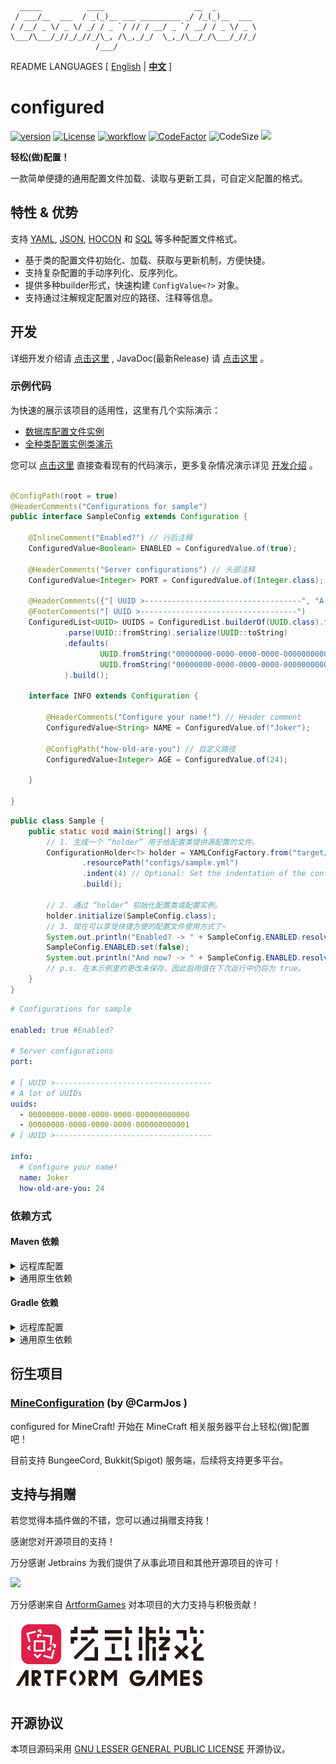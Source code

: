 ```text
  _____          ____                    __  _
 / ___/__  ___  / _(_)__ ___ _________ _/ /_(_)__  ___
/ /__/ _ \/ _ \/ _/ / _ `/ // / __/ _ `/ __/ / _ \/ _ \
\___/\___/_//_/_//_/\_, /\_,_/_/  \_,_/\__/_/\___/_//_/
                   /___/
```

README LANGUAGES [ [English](README.md) | [**中文**](README_CN.md)  ]

# configured

[![version](https://img.shields.io/github/v/release/CarmJos/configured)](https://github.com/CarmJos/configured/releases)
[![License](https://img.shields.io/github/license/CarmJos/configured)](https://www.gnu.org/licenses/lgpl-3.0.html)
[![workflow](https://github.com/CarmJos/configured/actions/workflows/maven.yml/badge.svg?branch=master)](https://github.com/CarmJos/configured/actions/workflows/maven.yml)
[![CodeFactor](https://www.codefactor.io/repository/github/carmjos/configured/badge)](https://www.codefactor.io/repository/github/carmjos/configured)
![CodeSize](https://img.shields.io/github/languages/code-size/CarmJos/configured)
![](https://visitor-badge.glitch.me/badge?page_id=configured.readme)

**轻松(做)配置！**

一款简单便捷的通用配置文件加载、读取与更新工具，可自定义配置的格式。

## 特性 & 优势

支持 [YAML](providers/yaml), [JSON](providers/gson), [HOCON](providers/hocon) 和 [SQL](providers/sql) 等多种配置文件格式。

- 基于类的配置文件初始化、加载、获取与更新机制，方便快捷。
- 支持复杂配置的手动序列化、反序列化。
- 提供多种builder形式，快速构建 `ConfigValue<?>` 对象。
- 支持通过注解规定配置对应的路径、注释等信息。

## 开发

详细开发介绍请 [点击这里](.doc/README.md) , JavaDoc(最新Release)
请 [点击这里](https://CarmJos.github.io/configured) 。

### 示例代码

为快速的展示该项目的适用性，这里有几个实际演示：

- [数据库配置文件实例](demo/src/main/java/cc/carm/lib/configuration/demo/DatabaseConfiguration.java)
- [全种类配置实例类演示](demo/src/main/java/cc/carm/lib/configuration/demo/tests/conf/DemoConfiguration.java)

您可以 [点击这里](demo/src/main/java/cc/carm/lib/configuration/demo)
直接查看现有的代码演示，更多复杂情况演示详见 [开发介绍](.doc/README.md) 。

```java

@ConfigPath(root = true)
@HeaderComments("Configurations for sample")
public interface SampleConfig extends Configuration {

    @InlineComment("Enabled?") // 行后注释
    ConfiguredValue<Boolean> ENABLED = ConfiguredValue.of(true);

    @HeaderComments("Server configurations") // 头部注释
    ConfiguredValue<Integer> PORT = ConfiguredValue.of(Integer.class);

    @HeaderComments({"[ UUID >-----------------------------------", "A lot of UUIDs"})
    @FooterComments("[ UUID >-----------------------------------")
    ConfiguredList<UUID> UUIDS = ConfiguredList.builderOf(UUID.class).fromString()
            .parse(UUID::fromString).serialize(UUID::toString)
            .defaults(
                    UUID.fromString("00000000-0000-0000-0000-000000000000"),
                    UUID.fromString("00000000-0000-0000-0000-000000000001")
            ).build();

    interface INFO extends Configuration {

        @HeaderComments("Configure your name!") // Header comment
        ConfiguredValue<String> NAME = ConfiguredValue.of("Joker");

        @ConfigPath("how-old-are-you") // 自定义路径
        ConfiguredValue<Integer> AGE = ConfiguredValue.of(24);

    }

}

```

```java
public class Sample {
    public static void main(String[] args) {
        // 1. 生成一个 “holder” 用于给配置类提供源配置的文件。
        ConfigurationHolder<?> holder = YAMLConfigFactory.from("target/config.yml")
                .resourcePath("configs/sample.yml")
                .indent(4) // Optional: Set the indentation of the configuration file.
                .build();

        // 2. 通过 “holder” 初始化配置类或配置实例。
        holder.initialize(SampleConfig.class);
        // 3. 现在可以享受快捷方便的配置文件使用方式了~
        System.out.println("Enabled? -> " + SampleConfig.ENABLED.resolve());
        SampleConfig.ENABLED.set(false);
        System.out.println("And now? -> " + SampleConfig.ENABLED.resolve());
        // p.s. 在本示例里的更改未保存，因此启用值在下次运行中仍将为 true。
    }
}
```

```yaml
# Configurations for sample

enabled: true #Enabled?

# Server configurations
port:

# [ UUID >-----------------------------------
# A lot of UUIDs
uuids:
  - 00000000-0000-0000-0000-000000000000
  - 00000000-0000-0000-0000-000000000001
# [ UUID >-----------------------------------

info:
  # Configure your name!
  name: Joker
  how-old-are-you: 24
```

### 依赖方式

#### Maven 依赖

<details>
<summary>远程库配置</summary>

```xml

<project>
    <repositories>

        <repository>
            <!--采用Maven中心库，安全稳定，但版本更新需要等待同步-->
            <id>maven</id>
            <name>Maven Central</name>
            <url>https://repo1.maven.org/maven2</url>
        </repository>

        <repository>
            <!--采用github依赖库，实时更新，但需要配置 (推荐) -->
            <id>configured</id>
            <name>GitHub Packages</name>
            <url>https://maven.pkg.github.com/CarmJos/configured</url>
        </repository>

        <repository>
            <!--采用我的私人依赖库，简单方便，但可能因为变故而无法使用-->
            <id>carm-repo</id>
            <name>Carm's Repo</name>
            <url>https://repo.carm.cc/repository/maven-public/</url>
        </repository>

    </repositories>
</project>
```

</details>

<details>
<summary>通用原生依赖</summary>

```xml

<project>
    <dependencies>
        <!--基础实现部分，需要自行实现“Provider”与“Wrapper”。-->
        <dependency>
            <groupId>cc.carm.lib</groupId>
            <artifactId>configured-core</artifactId>
            <version>[LATEST RELEASE]</version>
            <scope>compile</scope>
        </dependency>

        <!--基于YAML文件的实现版本，可用于全部Java环境。-->
        <dependency>
            <groupId>cc.carm.lib</groupId>
            <artifactId>configured-yaml</artifactId>
            <version>[LATEST RELEASE]</version>
            <scope>compile</scope>
        </dependency>

        <!--基于JSON文件的实现版本，可用于全部Java环境。-->
        <!--需要注意的是，JSON不支持文件注释。-->
        <dependency>
            <groupId>cc.carm.lib</groupId>
            <artifactId>configured-gson</artifactId>
            <version>[LATEST RELEASE]</version>
            <scope>compile</scope>
        </dependency>

        <dependency>
            <groupId>cc.carm.lib</groupId>
            <artifactId>configured-hocon</artifactId>
            <version>[LATEST RELEASE]</version>
            <scope>compile</scope>
        </dependency>

        <dependency>
            <groupId>cc.carm.lib</groupId>
            <artifactId>configured-sql</artifactId>
            <version>[LATEST RELEASE]</version>
            <scope>compile</scope>
        </dependency>

    </dependencies>
</project>
```

</details>

#### Gradle 依赖

<details>
<summary>远程库配置</summary>

```groovy
repositories {

    // 采用Maven中心库，安全稳定，但版本更新需要等待同步 
    mavenCentral()

    // 采用github依赖库，实时更新，但需要配置 (推荐)
    maven { url 'https://maven.pkg.github.com/CarmJos/configured' }

    // 采用我的私人依赖库，简单方便，但可能因为变故而无法使用
    maven { url 'https://repo.carm.cc/repository/maven-public/' }
}
```

</details>

<details>
<summary>通用原生依赖</summary>

```groovy

dependencies {

    //基础实现部分，需要自行实现“Provider”与“Wrapper”。
    api "cc.carm.lib:configured-core:[LATEST RELEASE]"

    //基于YAML文件的实现版本，可用于全部Java环境。
    api "cc.carm.lib:configured-yaml:[LATEST RELEASE]"

    //基于JSON文件的实现版本，可用于全部Java环境。
    //需要注意的是，JSON不支持文件注释。
    api "cc.carm.lib:configured-gson:[LATEST RELEASE]"

    api "cc.carm.lib:configured-hocon:[LATEST RELEASE]"

    api "cc.carm.lib:configured-sql:[LATEST RELEASE]"

}
```

</details>

## 衍生项目

### [**MineConfiguration**](https://github.com/CarmJos/MineConfiguration) (by @CarmJos )

configured for MineCraft!
开始在 MineCraft 相关服务器平台上轻松(做)配置吧！

目前支持 BungeeCord, Bukkit(Spigot) 服务端，后续将支持更多平台。

## 支持与捐赠

若您觉得本插件做的不错，您可以通过捐赠支持我！

感谢您对开源项目的支持！

万分感谢 Jetbrains 为我们提供了从事此项目和其他开源项目的许可！

[![](https://resources.jetbrains.com/storage/products/company/brand/logos/jb_beam.svg)](https://www.jetbrains.com/?from=https://github.com/CarmJos/configured)

万分感谢来自 [ArtformGames](https://github.com/ArtformGames) 对本项目的大力支持与积极贡献！

<img src="https://raw.githubusercontent.com/ArtformGames/.github/master/logo/logo_full.svg" width="317px" height="117px" alt="ArtformGames">

## 开源协议

本项目源码采用 [GNU LESSER GENERAL PUBLIC LICENSE](https://www.gnu.org/licenses/lgpl-3.0.html) 开源协议。
